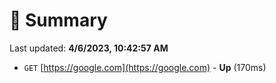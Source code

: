 # 📖 Summary
Last updated: **4/6/2023, 10:42:57 AM**

- `GET` [https://google.com](https://google.com) - **Up** (170ms)
